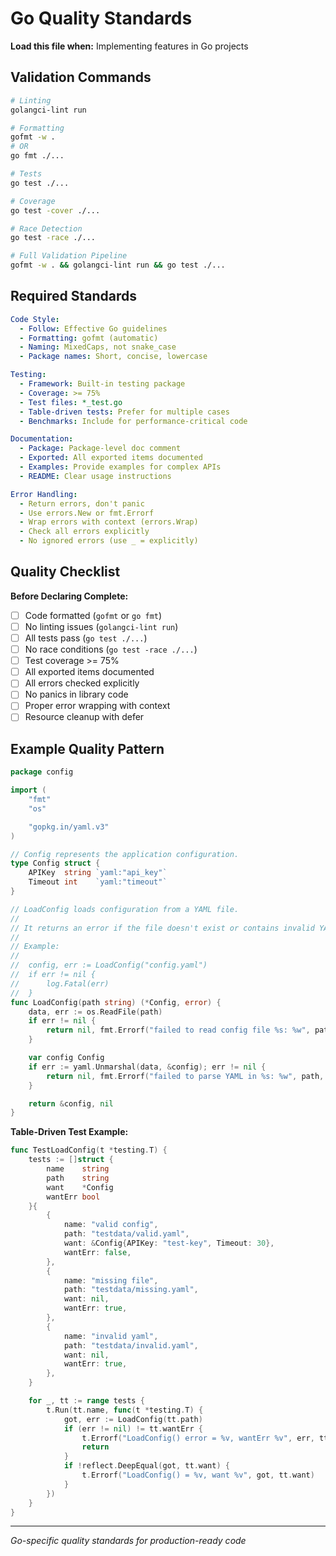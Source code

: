# Go Quality Standards

**Load this file when:** Implementing features in Go projects

## Validation Commands

```bash
# Linting
golangci-lint run

# Formatting
gofmt -w .
# OR
go fmt ./...

# Tests
go test ./...

# Coverage
go test -cover ./...

# Race Detection
go test -race ./...

# Full Validation Pipeline
gofmt -w . && golangci-lint run && go test ./...
```

## Required Standards

```yaml
Code Style:
  - Follow: Effective Go guidelines
  - Formatting: gofmt (automatic)
  - Naming: MixedCaps, not snake_case
  - Package names: Short, concise, lowercase

Testing:
  - Framework: Built-in testing package
  - Coverage: >= 75%
  - Test files: *_test.go
  - Table-driven tests: Prefer for multiple cases
  - Benchmarks: Include for performance-critical code

Documentation:
  - Package: Package-level doc comment
  - Exported: All exported items documented
  - Examples: Provide examples for complex APIs
  - README: Clear usage instructions

Error Handling:
  - Return errors, don't panic
  - Use errors.New or fmt.Errorf
  - Wrap errors with context (errors.Wrap)
  - Check all errors explicitly
  - No ignored errors (use _ = explicitly)
```

## Quality Checklist

**Before Declaring Complete:**
- [ ] Code formatted (`gofmt` or `go fmt`)
- [ ] No linting issues (`golangci-lint run`)
- [ ] All tests pass (`go test ./...`)
- [ ] No race conditions (`go test -race ./...`)
- [ ] Test coverage >= 75%
- [ ] All exported items documented
- [ ] All errors checked explicitly
- [ ] No panics in library code
- [ ] Proper error wrapping with context
- [ ] Resource cleanup with defer

## Example Quality Pattern

```go
package config

import (
    "fmt"
    "os"

    "gopkg.in/yaml.v3"
)

// Config represents the application configuration.
type Config struct {
    APIKey  string `yaml:"api_key"`
    Timeout int    `yaml:"timeout"`
}

// LoadConfig loads configuration from a YAML file.
//
// It returns an error if the file doesn't exist or contains invalid YAML.
//
// Example:
//
//	config, err := LoadConfig("config.yaml")
//	if err != nil {
//	    log.Fatal(err)
//	}
func LoadConfig(path string) (*Config, error) {
    data, err := os.ReadFile(path)
    if err != nil {
        return nil, fmt.Errorf("failed to read config file %s: %w", path, err)
    }

    var config Config
    if err := yaml.Unmarshal(data, &config); err != nil {
        return nil, fmt.Errorf("failed to parse YAML in %s: %w", path, err)
    }

    return &config, nil
}
```

**Table-Driven Test Example:**
```go
func TestLoadConfig(t *testing.T) {
    tests := []struct {
        name    string
        path    string
        want    *Config
        wantErr bool
    }{
        {
            name: "valid config",
            path: "testdata/valid.yaml",
            want: &Config{APIKey: "test-key", Timeout: 30},
            wantErr: false,
        },
        {
            name: "missing file",
            path: "testdata/missing.yaml",
            want: nil,
            wantErr: true,
        },
        {
            name: "invalid yaml",
            path: "testdata/invalid.yaml",
            want: nil,
            wantErr: true,
        },
    }

    for _, tt := range tests {
        t.Run(tt.name, func(t *testing.T) {
            got, err := LoadConfig(tt.path)
            if (err != nil) != tt.wantErr {
                t.Errorf("LoadConfig() error = %v, wantErr %v", err, tt.wantErr)
                return
            }
            if !reflect.DeepEqual(got, tt.want) {
                t.Errorf("LoadConfig() = %v, want %v", got, tt.want)
            }
        })
    }
}
```

---

*Go-specific quality standards for production-ready code*
